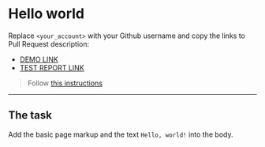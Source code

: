 # Hello world
Replace `<your_account>` with your Github username and copy the links to Pull Request description:
- [DEMO LINK](https://elizachernysh.github.io/layout_hello-world/)
- [TEST REPORT LINK](https://elizachernysh.github.io/layout_hello-world/report/html_report/)

> Follow [this instructions](https://mate-academy.github.io/layout_task-guideline/#how-to-solve-the-layout-tasks-on-github)
___

## The task
Add the basic page markup and the text `Hello, world!` into the body.
